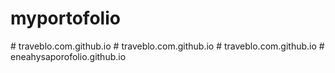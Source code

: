 # myportofolio
#   t r a v e b l o . c o m . g i t h u b . i o  
 #   t r a v e b l o . c o m . g i t h u b . i o  
 #   t r a v e b l o . c o m . g i t h u b . i o  
 #   e n e a h y s a p o r o f o l i o . g i t h u b . i o  
 